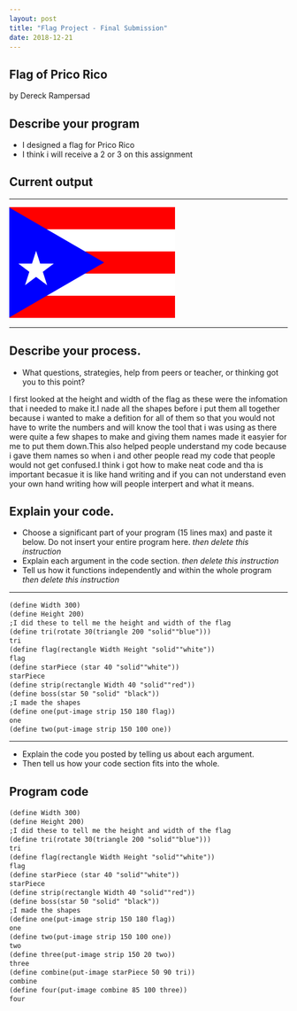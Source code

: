 ```yaml
---
layout: post
title: "Flag Project - Final Submission"
date: 2018-12-21
---
```


## Flag of Prico Rico
by Dereck Rampersad

## Describe your program

-   I designed a flag for Prico Rico
-   I think i will receive a 2 or 3 on this assignment

<!--- Delete this comment and add your writing -->

## Current output



* * *
![Flag](/images/flag-final.png)
* * *

## Describe your process.

-   What questions, strategies, help from peers or teacher, or thinking got you to this point? 

I first looked at the height and width of the flag as these were the infomation that i needed to make it.I nade all the shapes before i put them all together because i wanted to make a defition for all of them so that you would not have to write the numbers and will know the tool that i was using as there were quite a few shapes to make and giving them names made it easyier for me to put them down.This also helped people understand my code because i gave them names so when i and other people read my code that people would not get confused.I think i got how to make neat code and tha is important becasue it is like hand writing and if you can not understand even your own hand writing how will people interpert and what it means.


## Explain your code.

-   Choose a significant part of your program (15 lines max) and paste it below. Do not insert your entire program here. _then delete this instruction_
-   Explain each argument in the code section. _then delete this instruction_
-   Tell us how it functions independently and within the whole program _then delete this instruction_


* * *

```
(define Width 300)
(define Height 200)
;I did these to tell me the height and width of the flag
(define tri(rotate 30(triangle 200 "solid""blue")))
tri
(define flag(rectangle Width Height "solid""white"))
flag
(define starPiece (star 40 "solid""white"))
starPiece
(define strip(rectangle Width 40 "solid""red"))
(define boss(star 50 "solid" "black"))
;I made the shapes 
(define one(put-image strip 150 180 flag))
one
(define two(put-image strip 150 100 one))
```

* * *

-   Explain the code you posted by telling us about each argument.
-   Then tell us how your code section fits into the whole.
 
<!--- Delete this comment and add your writing -->


## Program code

```
(define Width 300)
(define Height 200)
;I did these to tell me the height and width of the flag
(define tri(rotate 30(triangle 200 "solid""blue")))
tri
(define flag(rectangle Width Height "solid""white"))
flag
(define starPiece (star 40 "solid""white"))
starPiece
(define strip(rectangle Width 40 "solid""red"))
(define boss(star 50 "solid" "black"))
;I made the shapes 
(define one(put-image strip 150 180 flag))
one
(define two(put-image strip 150 100 one))
two
(define three(put-image strip 150 20 two))
three
(define combine(put-image starPiece 50 90 tri))
combine
(define four(put-image combine 85 100 three))
four


```
